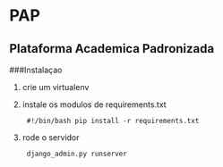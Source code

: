 PAP
===

Plataforma Academica Padronizada
---

###Instalaçao

1. crie um virtualenv
2. instale os modulos de requirements.txt

        #!/bin/bash pip install -r requirements.txt

3. rode o servidor

        django_admin.py runserver

